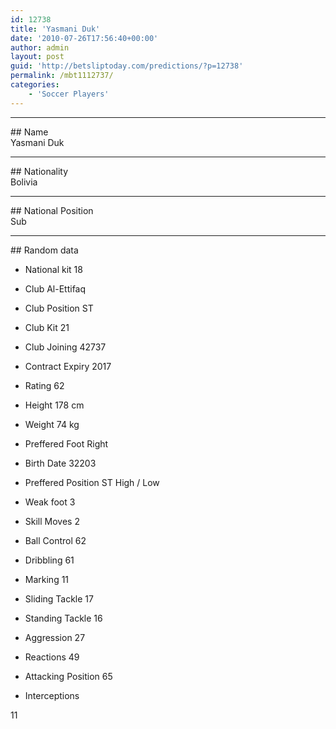 ```yaml
---
id: 12738
title: 'Yasmani Duk'
date: '2010-07-26T17:56:40+00:00'
author: admin
layout: post
guid: 'http://betsliptoday.com/predictions/?p=12738'
permalink: /mbt1112737/
categories:
    - 'Soccer Players'
---
```


- - - - - -

\## Name  
 Yasmani Duk

- - - - - -

\## Nationality  
 Bolivia

- - - - - -

\## National Position  
 Sub

- - - - - -

\## Random data

- National kit
 18

- Club
 Al-Ettifaq

- Club Position
 ST

- Club Kit
 21

- Club Joining
 42737

- Contract Expiry
 2017

- Rating
 62

- Height
 178 cm

- Weight
 74 kg

- Preffered Foot
 Right

- Birth Date
 32203

- Preffered Position
 ST High / Low

- Weak foot
 3

- Skill Moves
 2

- Ball Control
 62

- Dribbling
 61

- Marking
 11

- Sliding Tackle
 17

- Standing Tackle
 16

- Aggression
 27

- Reactions
 49

- Attacking Position
 65

- Interceptions

 11